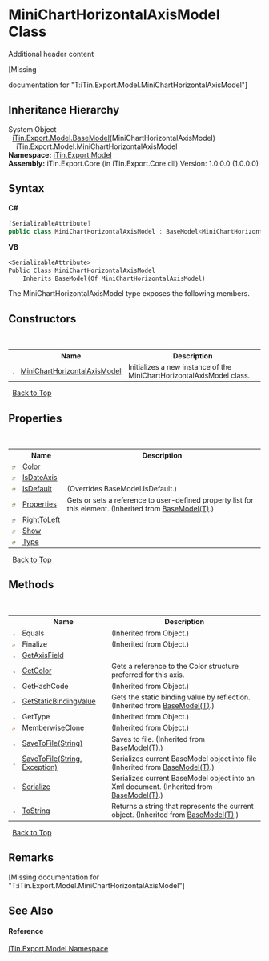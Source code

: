 # MiniChartHorizontalAxisModel Class
Additional header content 

\[Missing <summary> documentation for "T:iTin.Export.Model.MiniChartHorizontalAxisModel"\]


## Inheritance Hierarchy
System.Object<br />&nbsp;&nbsp;<a href="T_iTin_Export_Model_BaseModel_1">iTin.Export.Model.BaseModel</a>(MiniChartHorizontalAxisModel)<br />&nbsp;&nbsp;&nbsp;&nbsp;iTin.Export.Model.MiniChartHorizontalAxisModel<br />
**Namespace:**&nbsp;<a href="N_iTin_Export_Model">iTin.Export.Model</a><br />**Assembly:**&nbsp;iTin.Export.Core (in iTin.Export.Core.dll) Version: 1.0.0.0 (1.0.0.0)

## Syntax

**C#**<br />
``` C#
[SerializableAttribute]
public class MiniChartHorizontalAxisModel : BaseModel<MiniChartHorizontalAxisModel>
```

**VB**<br />
``` VB
<SerializableAttribute>
Public Class MiniChartHorizontalAxisModel
	Inherits BaseModel(Of MiniChartHorizontalAxisModel)
```

The MiniChartHorizontalAxisModel type exposes the following members.


## Constructors
&nbsp;<table><tr><th></th><th>Name</th><th>Description</th></tr><tr><td>![Public method](media/pubmethod.gif "Public method")</td><td><a href="M_iTin_Export_Model_MiniChartHorizontalAxisModel__ctor">MiniChartHorizontalAxisModel</a></td><td>
Initializes a new instance of the MiniChartHorizontalAxisModel class.</td></tr></table>&nbsp;
<a href="#minicharthorizontalaxismodel-class">Back to Top</a>

## Properties
&nbsp;<table><tr><th></th><th>Name</th><th>Description</th></tr><tr><td>![Public property](media/pubproperty.gif "Public property")</td><td><a href="P_iTin_Export_Model_MiniChartHorizontalAxisModel_Color">Color</a></td><td /></tr><tr><td>![Public property](media/pubproperty.gif "Public property")</td><td><a href="P_iTin_Export_Model_MiniChartHorizontalAxisModel_IsDateAxis">IsDateAxis</a></td><td /></tr><tr><td>![Public property](media/pubproperty.gif "Public property")</td><td><a href="P_iTin_Export_Model_MiniChartHorizontalAxisModel_IsDefault">IsDefault</a></td><td> (Overrides BaseModel.IsDefault.)</td></tr><tr><td>![Public property](media/pubproperty.gif "Public property")</td><td><a href="P_iTin_Export_Model_BaseModel_1_Properties">Properties</a></td><td>
Gets or sets a reference to user-defined property list for this element.
 (Inherited from <a href="T_iTin_Export_Model_BaseModel_1">BaseModel(T)</a>.)</td></tr><tr><td>![Public property](media/pubproperty.gif "Public property")</td><td><a href="P_iTin_Export_Model_MiniChartHorizontalAxisModel_RightToLeft">RightToLeft</a></td><td /></tr><tr><td>![Public property](media/pubproperty.gif "Public property")</td><td><a href="P_iTin_Export_Model_MiniChartHorizontalAxisModel_Show">Show</a></td><td /></tr><tr><td>![Public property](media/pubproperty.gif "Public property")</td><td><a href="P_iTin_Export_Model_MiniChartHorizontalAxisModel_Type">Type</a></td><td /></tr></table>&nbsp;
<a href="#minicharthorizontalaxismodel-class">Back to Top</a>

## Methods
&nbsp;<table><tr><th></th><th>Name</th><th>Description</th></tr><tr><td>![Public method](media/pubmethod.gif "Public method")</td><td>Equals</td><td> (Inherited from Object.)</td></tr><tr><td>![Protected method](media/protmethod.gif "Protected method")</td><td>Finalize</td><td> (Inherited from Object.)</td></tr><tr><td>![Public method](media/pubmethod.gif "Public method")</td><td><a href="M_iTin_Export_Model_MiniChartHorizontalAxisModel_GetAxisField">GetAxisField</a></td><td /></tr><tr><td>![Public method](media/pubmethod.gif "Public method")</td><td><a href="M_iTin_Export_Model_MiniChartHorizontalAxisModel_GetColor">GetColor</a></td><td>
Gets a reference to the Color structure preferred for this axis.</td></tr><tr><td>![Public method](media/pubmethod.gif "Public method")</td><td>GetHashCode</td><td> (Inherited from Object.)</td></tr><tr><td>![Protected method](media/protmethod.gif "Protected method")</td><td><a href="M_iTin_Export_Model_BaseModel_1_GetStaticBindingValue">GetStaticBindingValue</a></td><td>
Gets the static binding value by reflection.
 (Inherited from <a href="T_iTin_Export_Model_BaseModel_1">BaseModel(T)</a>.)</td></tr><tr><td>![Public method](media/pubmethod.gif "Public method")</td><td>GetType</td><td> (Inherited from Object.)</td></tr><tr><td>![Protected method](media/protmethod.gif "Protected method")</td><td>MemberwiseClone</td><td> (Inherited from Object.)</td></tr><tr><td>![Public method](media/pubmethod.gif "Public method")</td><td><a href="M_iTin_Export_Model_BaseModel_1_SaveToFile">SaveToFile(String)</a></td><td>
Saves to file.
 (Inherited from <a href="T_iTin_Export_Model_BaseModel_1">BaseModel(T)</a>.)</td></tr><tr><td>![Public method](media/pubmethod.gif "Public method")</td><td><a href="M_iTin_Export_Model_BaseModel_1_SaveToFile_1">SaveToFile(String, Exception)</a></td><td>
Serializes current BaseModel object into file
 (Inherited from <a href="T_iTin_Export_Model_BaseModel_1">BaseModel(T)</a>.)</td></tr><tr><td>![Public method](media/pubmethod.gif "Public method")</td><td><a href="M_iTin_Export_Model_BaseModel_1_Serialize">Serialize</a></td><td>
Serializes current BaseModel object into an Xml document.
 (Inherited from <a href="T_iTin_Export_Model_BaseModel_1">BaseModel(T)</a>.)</td></tr><tr><td>![Public method](media/pubmethod.gif "Public method")</td><td><a href="M_iTin_Export_Model_BaseModel_1_ToString">ToString</a></td><td>
Returns a string that represents the current object.
 (Inherited from <a href="T_iTin_Export_Model_BaseModel_1">BaseModel(T)</a>.)</td></tr></table>&nbsp;
<a href="#minicharthorizontalaxismodel-class">Back to Top</a>

## Remarks
\[Missing <remarks> documentation for "T:iTin.Export.Model.MiniChartHorizontalAxisModel"\]

## See Also


#### Reference
<a href="N_iTin_Export_Model">iTin.Export.Model Namespace</a><br />